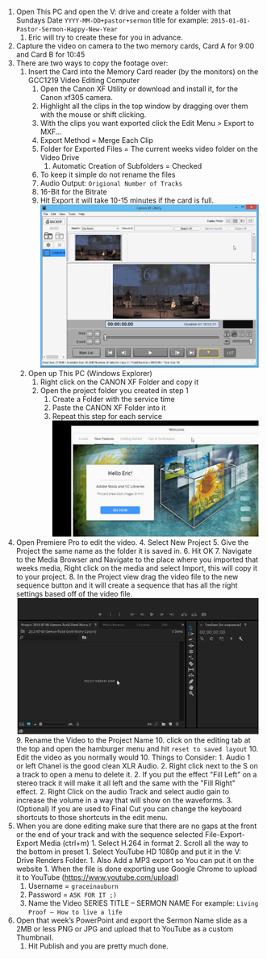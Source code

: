 1.  Open This PC and open the V: drive and create a folder with that Sundays Date `YYYY-MM-DD+pastor+sermon` title for example: `2015-01-01-Pastor-Sermon-Happy-New-Year`
    1.  Eric will try to create these for you in advance.
2.  Capture the video on camera to the two memory cards, Card A for 9:00 and Card B for 10:45
3.  There are two ways to copy the footage over:
    1.  Insert the Card into the Memory Card reader (by the monitors) on the GCC1219 Video Editing Computer
        1.  Open the Canon XF Utility or download and install it, for the Canon xf305 camera.
        2.  Highlight all the clips in the top window by dragging over them with the mouse or shift clicking.
        3.  With the clips you want exported click the Edit Menu > Export to MXF&hellip;
        1.  Export Method = Merge Each Clip
        2.  Folder for Exported Files = The current weeks video folder on the Video Drive
            1.  Automatic Creation of Subfolders = Checked
        3.  To keep it simple do not rename the files
        4.  Audio Output: `Origional Number of Tracks`
        5.  16-Bit for the Bitrate
        6.  Hit Export it will take 10-15 minutes if the card is full.
![](img/canonutil.gif)
    1.  Open up This PC (Windows Explorer)
        1.  Right click on the CANON XF Folder and copy it
        2.  Open the project folder you created in step 1
            1.  Create a Folder with the service time
            2.  Paste the CANON XF Folder into it
            3.  Repeat this step for each service
![](img/Premiereopen.gif)
3.  Open Premiere Pro to edit the video.
    4.  Select New Project
    5.  Give the Project the same name as the folder it is saved in.
    6.  Hit OK
    7.  Navigate to the Media Browser and Navigate to the place where you imported that weeks media, Right click on the media and select Import, this will copy it to your project.
    8.  In the Project view drag the video file to the new sequence button and it will create a sequence that has all the right settings based off of the video file.
![](img/ImportMedia.gif)
    9.  Rename the Video to the Project Name
    10.  click on the editing tab at the top and open the hamburger menu and hit `reset to saved layout`
    10.  Edit the video as you normally would
    10.  Things to Consider:
        1.  Audio 1 or left Chanel is the good clean XLR Audio.
            2.  Right click next to the S on a track to open a menu to delete it.
            2.  If you put the effect "Fill Left" on a stereo track it will make it all left and the same with the "Fill Right" effect.
        2.  Right Click on the audio Track and select audio gain to increase the volume in a way that will show on the waveforms.
        3.  (Optional) If you are used to Final Cut you can change the keyboard shortcuts to those shortcuts in the edit menu.
11.  When you are done editing make sure that there are no gaps at the front or the end of your track and with the sequence selected File-Export-Export Media (ctrl+m)
    1.  Select H.264 in format
    2.  Scroll all the way to the bottom in preset
    1.   Select YouTube HD 1080p and put it in the V: Drive Renders Folder.
    1.  Also Add a MP3 export so You can put it on the website
    1.  When the file is done exporting use Google Chrome to upload it to YouTube (https://www.youtube.com/upload)
        1.  Username = `graceinauburn`
        2.  Password = `ASK FOR IT ;)`
        3.  Name the Video SERIES TITLE – SERMON NAME For example: `Living Proof – How to live a life`
2.  Open that week’s PowerPoint and export the Sermon Name slide as a 2MB or less PNG or JPG and upload that to YouTube as a custom Thumbnail.
    1.  Hit Publish and you are pretty much done.
